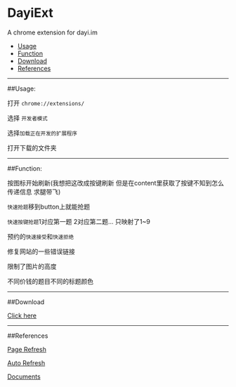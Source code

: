 # DayiExt
A chrome extension for dayi.im

* [Usage](#usage)
* [Function](#function)
* [Download](#download)
* [References](#references)

---

##Usage:

打开 `chrome://extensions/`

选择 `开发者模式`

选择`加载正在开发的扩展程序`

打开下载的文件夹

---

##Function:

按图标开始刷新(我想把这改成按键刷新 但是在content里获取了按键不知到怎么传递信息 求腿带飞)

`快速抢题`移到button上就能抢题

`快速按键抢题`1对应第一题 2对应第二题... 只映射了1~9

预约的`快速接受`和`快速拒绝`

修复网站的一些错误链接

限制了图片的高度

不同价钱的题目不同的标题颜色

---

##Download

[Click here](https://github.com/YeXiaoRain/DayiExt/archive/master.zip)

---

##References

[Page Refresh](https://chrome.google.com/webstore/detail/page-refresh/hmooaemjmediafeacjplpbpenjnpcneg?utm_source=chrome-app-launcher-info-dialog)

[Auto Refresh](https://chrome.google.com/webstore/detail/auto-refresh/ifooldnmmcmlbdennkpdnlnbgbmfalko?utm_source=chrome-app-launcher-info-dialog)

[Documents](https://developer.chrome.com/extensions)
